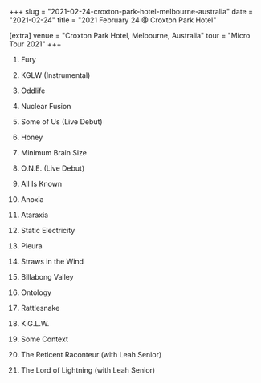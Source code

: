 +++
slug = "2021-02-24-croxton-park-hotel-melbourne-australia"
date = "2021-02-24"
title = "2021 February 24 @ Croxton Park Hotel"

[extra]
venue = "Croxton Park Hotel, Melbourne, Australia"
tour = "Micro Tour 2021"
+++


 1. Fury

 2. KGLW
    (Instrumental)

 3. Oddlife

 4. Nuclear Fusion

 5. Some of Us
    (Live Debut)

 6. Honey

 7. Minimum Brain Size

 8. O.N.E.
    (Live Debut)

 9. All Is Known

10. Anoxia

11. Ataraxia

12. Static Electricity

13. Pleura

14. Straws in the Wind

15. Billabong Valley

16. Ontology

17. Rattlesnake

18. K.G.L.W.

19. Some Context

20. The Reticent Raconteur
    (with Leah Senior)

21. The Lord of Lightning
    (with Leah Senior)


